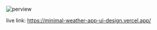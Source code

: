 
![perview](https://github.com/Codechamp28/MinimalWeatherAppUiDesign/assets/90027818/8050ece3-65a2-48eb-9478-90251a562823)



live link: https://minimal-weather-app-ui-design.vercel.app/
